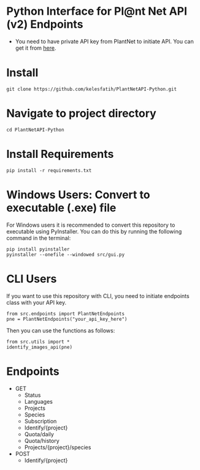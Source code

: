# Python Interface for Pl@nt Net API (v2) Endpoints

- You need to have private API key from PlantNet to initiate API. You can get it from [here](https://my.plantnet.org/account/settings).

# Install
```
git clone https://github.com/kelesfatih/PlantNetAPI-Python.git
```
# Navigate to project directory
```
cd PlantNetAPI-Python
```
# Install Requirements
```
pip install -r requirements.txt
```
# Windows Users: Convert to executable (.exe) file
For Windows users it is recommended to convert this repository to executable using PyInstaller. 
You can do this by running the following command in the terminal:
```
pip install pyinstaller
pyinstaller --onefile --windowed src/gui.py
```
# CLI Users
If you want to use this repository with CLI, you need to initiate endpoints class with your API key.
```
from src.endpoints import PlantNetEndpoints
pne = PlantNetEndpoints("your_api_key_here")
```
Then you can use the functions as follows:
```
from src.utils import *
identify_images_api(pne)
```
# Endpoints
- GET
  * Status
  * Languages
  * Projects
  * Species
  * Subscription
  * Identify/{project}
  * Quota/daily
  * Quota/history
  * Projects/{project}/species
- POST
  * Identify/{project}
